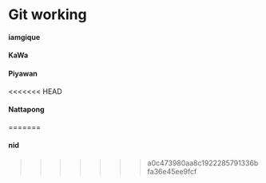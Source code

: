 # Git working
#### iamgique
#### KaWa
#### Piyawan
<<<<<<< HEAD
#### Nattapong
=======
#### nid
>>>>>>> a0c473980aa8c1922285791336bfa36e45ee9fcf
